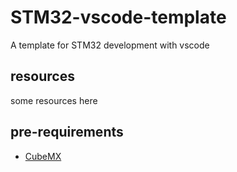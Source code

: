 # STM32-vscode-template
A template for STM32 development with vscode

## resources
some resources here

## pre-requirements
  - [CubeMX]([https://link-url-here.org](https://www.st.com/en/development-tools/stm32cubemx.html))

